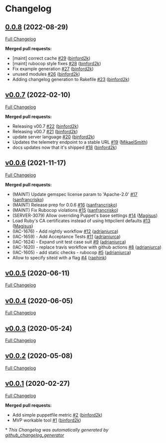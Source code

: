 # Changelog

## [0.0.8](https://github.com/puppetlabs/dropsonde/tree/0.0.8) (2022-08-29)

[Full Changelog](https://github.com/puppetlabs/dropsonde/compare/v0.0.7...0.0.8)

**Merged pull requests:**

- \[maint\] correct cache [\#29](https://github.com/puppetlabs/dropsonde/pull/29) ([binford2k](https://github.com/binford2k))
- \[maint\] rubocop style fixes [\#28](https://github.com/puppetlabs/dropsonde/pull/28) ([binford2k](https://github.com/binford2k))
- Fix example generation [\#27](https://github.com/puppetlabs/dropsonde/pull/27) ([binford2k](https://github.com/binford2k))
- unused modules [\#26](https://github.com/puppetlabs/dropsonde/pull/26) ([binford2k](https://github.com/binford2k))
- Adding changelog generation to Rakefile [\#23](https://github.com/puppetlabs/dropsonde/pull/23) ([binford2k](https://github.com/binford2k))

## [v0.0.7](https://github.com/puppetlabs/dropsonde/tree/v0.0.7) (2022-02-10)

[Full Changelog](https://github.com/puppetlabs/dropsonde/compare/v0.0.6...v0.0.7)

**Merged pull requests:**

- Releasing v00.7 [\#22](https://github.com/puppetlabs/dropsonde/pull/22) ([binford2k](https://github.com/binford2k))
- Releasing v00.7 [\#21](https://github.com/puppetlabs/dropsonde/pull/21) ([binford2k](https://github.com/binford2k))
- update server language [\#20](https://github.com/puppetlabs/dropsonde/pull/20) ([binford2k](https://github.com/binford2k))
- Updates the telemetry endpoint to a stable URL [\#19](https://github.com/puppetlabs/dropsonde/pull/19) ([MikaelSmith](https://github.com/MikaelSmith))
- docs updates now that it's shipped [\#18](https://github.com/puppetlabs/dropsonde/pull/18) ([binford2k](https://github.com/binford2k))

## [v0.0.6](https://github.com/puppetlabs/dropsonde/tree/v0.0.6) (2021-11-17)

[Full Changelog](https://github.com/puppetlabs/dropsonde/compare/v0.0.5...v0.0.6)

**Merged pull requests:**

- \(MAINT\) Update gemspec license param to 'Apache-2.0' [\#17](https://github.com/puppetlabs/dropsonde/pull/17) ([sanfrancrisko](https://github.com/sanfrancrisko))
- \(MAINT\) Release prep for 0.0.6 [\#16](https://github.com/puppetlabs/dropsonde/pull/16) ([sanfrancrisko](https://github.com/sanfrancrisko))
- \(MAINT\) Fix Rubocop violations [\#15](https://github.com/puppetlabs/dropsonde/pull/15) ([sanfrancrisko](https://github.com/sanfrancrisko))
- \(SERVER-3079\) Allow overriding Puppet's base settings [\#14](https://github.com/puppetlabs/dropsonde/pull/14) ([Magisus](https://github.com/Magisus))
- Load Ruby's CA certificates instead of using httpclient defaults [\#13](https://github.com/puppetlabs/dropsonde/pull/13) ([Magisus](https://github.com/Magisus))
- \(IAC-1676\) - Add nightly workflow [\#12](https://github.com/puppetlabs/dropsonde/pull/12) ([adrianiurca](https://github.com/adrianiurca))
- \(IAC-1659\) - Add Acceptance Tests [\#11](https://github.com/puppetlabs/dropsonde/pull/11) ([adrianiurca](https://github.com/adrianiurca))
- \(IAC-1624\) - Expand unit test case suit [\#9](https://github.com/puppetlabs/dropsonde/pull/9) ([adrianiurca](https://github.com/adrianiurca))
- \(IAC-1620\) - replace travis workflow with github actions [\#8](https://github.com/puppetlabs/dropsonde/pull/8) ([adrianiurca](https://github.com/adrianiurca))
- \(IAC-1605\) - add static checks - rubocop [\#5](https://github.com/puppetlabs/dropsonde/pull/5) ([adrianiurca](https://github.com/adrianiurca))
- Allow to specify siteid with a flag [\#4](https://github.com/puppetlabs/dropsonde/pull/4) ([raphink](https://github.com/raphink))

## [v0.0.5](https://github.com/puppetlabs/dropsonde/tree/v0.0.5) (2020-06-11)

[Full Changelog](https://github.com/puppetlabs/dropsonde/compare/v0.0.4...v0.0.5)

## [v0.0.4](https://github.com/puppetlabs/dropsonde/tree/v0.0.4) (2020-06-05)

[Full Changelog](https://github.com/puppetlabs/dropsonde/compare/v0.0.3...v0.0.4)

## [v0.0.3](https://github.com/puppetlabs/dropsonde/tree/v0.0.3) (2020-05-24)

[Full Changelog](https://github.com/puppetlabs/dropsonde/compare/v0.0.2...v0.0.3)

## [v0.0.2](https://github.com/puppetlabs/dropsonde/tree/v0.0.2) (2020-05-08)

[Full Changelog](https://github.com/puppetlabs/dropsonde/compare/v0.0.1...v0.0.2)

## [v0.0.1](https://github.com/puppetlabs/dropsonde/tree/v0.0.1) (2020-02-27)

[Full Changelog](https://github.com/puppetlabs/dropsonde/compare/502bce39de366c8d6816676e0cf7ca6284b90734...v0.0.1)

**Merged pull requests:**

- Add simple puppetfile metric [\#2](https://github.com/puppetlabs/dropsonde/pull/2) ([binford2k](https://github.com/binford2k))
- MVP workable tool [\#1](https://github.com/puppetlabs/dropsonde/pull/1) ([binford2k](https://github.com/binford2k))



\* *This Changelog was automatically generated by [github_changelog_generator](https://github.com/github-changelog-generator/github-changelog-generator)*
